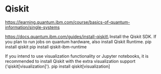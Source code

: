 # Qiskit

https://learning.quantum.ibm.com/course/basics-of-quantum-information/single-systems


https://docs.quantum.ibm.com/guides/install-qiskit\
Install the Qiskit SDK. If you plan to run jobs on quantum hardware, also install Qiskit Runtime.
pip install qiskit
pip install qiskit-ibm-runtime

If you intend to use visualization functionality or Jupyter notebooks, it is recommended to install Qiskit with the extra visualization support ('qiskit[visualization]').
pip install qiskit[visualization]